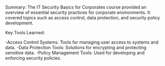Summary:
The IT Security Basics for Corporates course provided an overview of essential security practices for corporate environments. It covered topics such as access control, data protection, and security policy development.

Key Tools Learned:

-Access Control Systems: Tools for managing user access to systems and data.
-Data Protection Tools: Solutions for encrypting and protecting sensitive data.
-Policy Management Tools: Used for developing and enforcing security policies.

